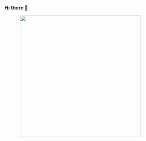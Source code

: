 ### Hi there 👋


<!--
**gabriel-del/gabriel-del** is a ✨ _special_ ✨ repository because its `README.md` (this file) appears on your GitHub profile.

Here are some ideas to get you started:

- 🔭 I’m currently working on ...
- 🌱 I’m currently learning ...
- 👯 I’m looking to collaborate on ...
- 🤔 I’m looking for help with ...
- 💬 Ask me about ...
- 📫 How to reach me: ...
- 😄 Pronouns: ...
- ⚡ Fun fact: ...
-->



<div style="display:flex; flex-direction: row; align-items: center; justify-content: space-around">
 <!--
   <img width="400px" align="left" alt="1" src="https://github-readme-stats-gabriel-del.vercel.app/api?username=gabriel-del&show_icons=true&theme=dracula&count_private=true" />
 -->
  <img width="400px" align="left" alt="" src="https://github-readme-stats-mamsoares.vercel.app/api/top-langs/?username=gabriel-del&theme=algolia&layout=compact&hide=html,css" />
</div>

